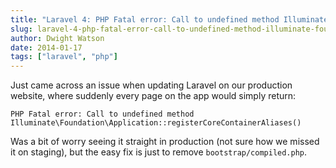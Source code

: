 ```yaml
---
title: "Laravel 4: PHP Fatal error: Call to undefined method Illuminate\\Foundation\\Application::registerCoreContainerAliases()"
slug: laravel-4-php-fatal-error-call-to-undefined-method-illuminate-foundation-application-registercorecontaineraliases()
author: Dwight Watson
date: 2014-01-17
tags: ["laravel", "php"]
---
```


Just came across an issue when updating Laravel on our production website, where suddenly every page on the app would simply return:

    PHP Fatal error: Call to undefined method Illuminate\Foundation\Application::registerCoreContainerAliases()

Was a bit of worry seeing it straight in production (not sure how we missed it on staging), but the easy fix is just to remove `bootstrap/compiled.php`.
